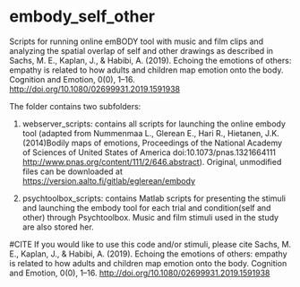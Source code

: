 # embody_self_other
Scripts for running online emBODY tool with music and film clips and analyzing the spatial overlap of self and other drawings as described in Sachs, M. E., Kaplan, J., & Habibi, A. (2019). Echoing the emotions of others: empathy is related to how adults and children map emotion onto the body. Cognition and Emotion, 0(0), 1–16. http://doi.org/10.1080/02699931.2019.1591938

The folder contains two subfolders: 

1. webserver_scripts: contains all scripts for launching the online embody tool (adapted from Nummenmaa L., Glerean E., Hari R., Hietanen, J.K. (2014)Bodily maps of emotions, Proceedings of the National Academy of Sciences of United States of America doi:10.1073/pnas.1321664111 http://www.pnas.org/content/111/2/646.abstract). Original, unmodified files can be downloaded at https://version.aalto.fi/gitlab/eglerean/embody

2. psychtoolbox_scripts: contains Matlab scripts for presenting the stimuli and launching the embody tool for each trial and condition(self and other) through Psychtoolbox. Music and film stimuli used in the study are also stored her. 

#CITE
If you would like to use this code and/or stimuli, please cite Sachs, M. E., Kaplan, J., & Habibi, A. (2019). Echoing the emotions of others: empathy is related to how adults and children map emotion onto the body. Cognition and Emotion, 0(0), 1–16. http://doi.org/10.1080/02699931.2019.1591938


